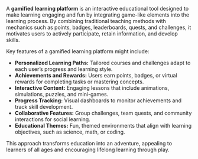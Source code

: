 A **gamified learning platform** is an interactive educational tool designed to make learning engaging and fun by integrating game-like elements into the learning process. By combining traditional teaching methods with mechanics such as points, badges, leaderboards, quests, and challenges, it motivates users to actively participate, retain information, and develop skills. 

Key features of a gamified learning platform might include:  
- **Personalized Learning Paths:** Tailored courses and challenges adapt to each user’s progress and learning style.  
- **Achievements and Rewards:** Users earn points, badges, or virtual rewards for completing tasks or mastering concepts.  
- **Interactive Content:** Engaging lessons that include animations, simulations, puzzles, and mini-games.  
- **Progress Tracking:** Visual dashboards to monitor achievements and track skill development.  
- **Collaborative Features:** Group challenges, team quests, and community interactions for social learning.  
- **Educational Themes:** Fun, themed environments that align with learning objectives, such as science, math, or coding.  

This approach transforms education into an adventure, appealing to learners of all ages and encouraging lifelong learning through play.
